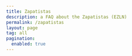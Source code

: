 ```yaml
---
title: Zapatistas
description: a FAQ about the Zapatistas (EZLN)
permalink: /zapatistas
layout: page
tag: all
pagination:
  enabled: true
---
```

